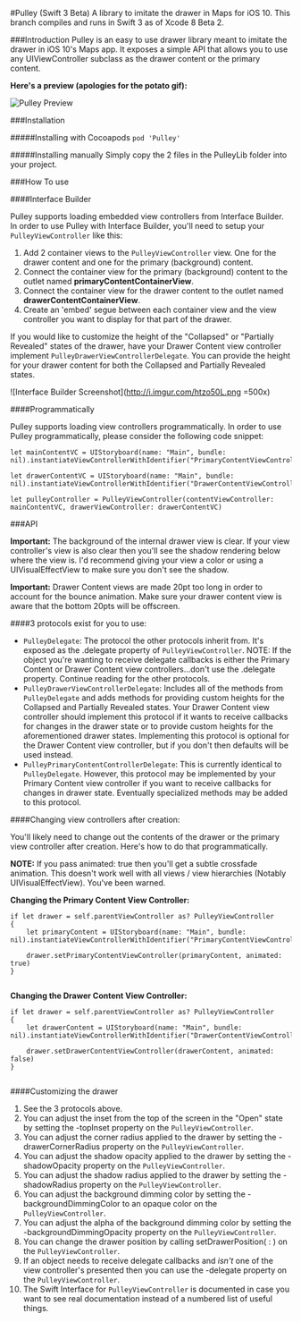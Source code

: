 #Pulley (Swift 3 Beta)
A library to imitate the drawer in Maps for iOS 10. This branch compiles and runs in Swift 3 as of Xcode 8 Beta 2.

###Introduction
Pulley is an easy to use drawer library meant to imitate the drawer in iOS 10's Maps app. It exposes a simple API that allows you to use any UIViewController subclass as the drawer content or the primary content.

**Here's a preview (apologies for the potato gif):**

![Pulley Preview](http://i.imgur.com/bmEWqy7.gif)

###Installation

#####Installing with Cocoapods
`pod 'Pulley'`

#####Installing manually
Simply copy the 2 files in the PulleyLib folder into your project.

###How To use

####Interface Builder

Pulley supports loading embedded view controllers from Interface Builder. In order to use Pulley with Interface Builder, you'll need to setup your `PulleyViewController` like this:

1. Add 2 container views to the `PulleyViewController` view. One for the drawer content and one for the primary (background) content.
2. Connect the container view for the primary (background) content to the outlet named **primaryContentContainerView**.
3. Connect the container view for the drawer content to the outlet named **drawerContentContainerView**.
4. Create an 'embed' segue between each container view and the view controller you want to display for that part of the drawer.

If you would like to customize the height of the "Collapsed" or "Partially Revealed" states of the drawer, have your Drawer Content view controller implement `PulleyDrawerViewControllerDelegate`. You can provide the height for your drawer content for both the Collapsed and Partially Revealed states.

![Interface Builder Screenshot](http://i.imgur.com/htzo50L.png =500x)


####Programmatically

Pulley supports loading view controllers programmatically. In order to use Pulley programmatically, please consider the following code snippet:

`````
let mainContentVC = UIStoryboard(name: "Main", bundle: nil).instantiateViewControllerWithIdentifier("PrimaryContentViewController")

let drawerContentVC = UIStoryboard(name: "Main", bundle: nil).instantiateViewControllerWithIdentifier("DrawerContentViewController")

let pulleyController = PulleyViewController(contentViewController: mainContentVC, drawerViewController: drawerContentVC)

`````
###API

**Important:** The background of the internal drawer view is clear. If your view controller's view is also clear then you'll see the shadow rendering below where the view is. I'd recommend giving your view a color or using a UIVisualEffectView to make sure you don't see the shadow.

**Important:** Drawer Content views are made 20pt too long in order to account for the bounce animation. Make sure your drawer content view is aware that the bottom 20pts will be offscreen.

####3 protocols exist for you to use:

* `PulleyDelegate`: The protocol the other protocols inherit from. It's exposed as the .delegate property of `PulleyViewController`. NOTE: If the object you're wanting to receive delegate callbacks is either the Primary Content or Drawer Content view controllers...don't use the .delegate property. Continue reading for the other protocols.
* `PulleyDrawerViewControllerDelegate`: Includes all of the methods from `PulleyDelegate` and adds methods for providing custom heights for the Collapsed and Partially Revealed states. Your Drawer Content view controller should implement this protocol if it wants to receive callbacks for changes in the drawer state or to provide custom heights for the aforementioned drawer states. Implementing this protocol is optional for the Drawer Content view controller, but if you don't then defaults will be used instead.
* `PulleyPrimaryContentControllerDelegate`: This is currently identical to `PulleyDelegate`. However, this protocol may be implemented by your Primary Content view controller if you want to receive callbacks for changes in drawer state. Eventually specialized methods may be added to this protocol.

####Changing view controllers after creation:

You'll likely need to change out the contents of the drawer or the primary view controller after creation. Here's how to do that programmatically.

**NOTE:** If you pass animated: true then you'll get a subtle crossfade animation. This doesn't work well with all views / view hierarchies (Notably UIVisualEffectView). You've been warned.

**Changing the Primary Content View Controller:**

`````
if let drawer = self.parentViewController as? PulleyViewController
{
    let primaryContent = UIStoryboard(name: "Main", bundle: nil).instantiateViewControllerWithIdentifier("PrimaryContentViewController")
    
    drawer.setPrimaryContentViewController(primaryContent, animated: true)
}      
        
`````

**Changing the Drawer Content View Controller:**

`````
if let drawer = self.parentViewController as? PulleyViewController
{
    let drawerContent = UIStoryboard(name: "Main", bundle: nil).instantiateViewControllerWithIdentifier("DrawerContentViewController")
    
    drawer.setDrawerContentViewController(drawerContent, animated: false)
}      
        
`````

####Customizing the drawer

1. See the 3 protocols above.
2. You can adjust the inset from the top of the screen in the "Open" state by setting the -topInset property on the `PulleyViewController`.
3. You can adjust the corner radius applied to the drawer by setting the -drawerCornerRadius property on the `PulleyViewController`.
4. You can adjust the shadow opacity applied to the drawer by setting the -shadowOpacity property on the `PulleyViewController`.
5. You can adjust the shadow radius applied to the drawer by setting the -shadowRadius property on the `PulleyViewController`.
6. You can adjust the background dimming color by setting the -backgroundDimmingColor to an opaque color on the `PulleyViewController`.
7. You can adjust the alpha of the background dimming color by setting the -backgroundDimmingOpacity property on the `PulleyViewController`.
8. You can change the drawer position by calling setDrawerPosition( : ) on the `PulleyViewController`.
9. If an object needs to receive delegate callbacks and _isn't_ one of the view controller's presented then you can use the -delegate property on the `PulleyViewController`.
10. The Swift Interface for `PulleyViewController` is documented in case you want to see real documentation instead of a numbered list of useful things.

